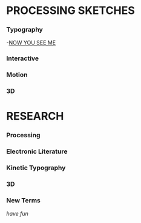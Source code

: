 # **PROCESSING SKETCHES**
### Typography
-[NOW YOU SEE ME](https://hamishpayne.github.io/CODE-WORDS/word_changes_with_mouse_click/)
### Interactive
### Motion
### 3D

# **RESEARCH**
### Processing
### Electronic Literature
### Kinetic Typography
### 3D
### New Terms

*have fun*
